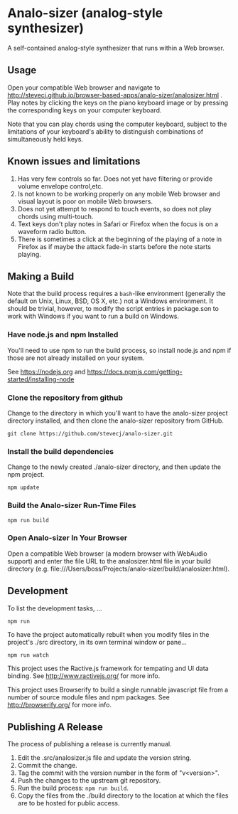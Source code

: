 # Analo-sizer (analog-style synthesizer)

A self-contained analog-style synthesizer that runs within a Web browser.

## Usage

Open your compatible Web browser and navigate to
http://stevecj.github.io/browser-based-apps/analo-sizer/analosizer.html .
Play notes by clicking the keys on the piano keyboard image or by
pressing the corresponding keys on your computer keyboard.

Note that you can play chords using the computer keyboard, subject to
the limitations of your keyboard's ability to distinguish combinations
of simultaneously held keys.

## Known issues and limitations

1. Has very few controls so far.  Does not yet have filtering or provide
   volume envelope control,etc.
2. Is not known to be working properly on any mobile Web browser and visual
   layout is poor on mobile Web browsers.
4. Does not yet attempt to respond to touch events, so does not play chords
   using multi-touch.
5. Text keys don't play notes in Safari or Firefox when the focus is on
   a waveform radio button.
6. There is sometimes a click at the beginning of the playing of a note in
   Firefox as if maybe the attack fade-in starts before the note starts
   playing.

## Making a Build

Note that the build process requires a `bash`-like environment (generally
the default on Unix, Linux, BSD, OS X, etc.) not a Windows environment.
It should be trivial, however, to modify the script entries in package.son
to work with Windows if you want to run a build on Windows.

### Have node.js and npm Installed

You'll need to use npm to run the build process, so install node.js and
npm if those are not already installed on your system.

See https://nodejs.org and
https://docs.npmjs.com/getting-started/installing-node

### Clone the repository from github

Change to the directory in which you'll want to have the analo-sizer
project directory installed, and then clone the analo-sizer repository
from GitHub.

    git clone https://github.com/stevecj/analo-sizer.git

### Install the build dependencies

Change to the newly created ./analo-sizer directory, and then update the
npm project.

    npm update

### Build the Analo-sizer Run-Time Files

    npm run build

### Open Analo-sizer In Your Browser

Open a compatible Web browser (a modern browser with WebAudio support) and
enter the file URL to the analosizer.html file in your build directory
(e.g. file:///Users/boss/Projects/analo-sizer/build/analosizer.html).

## Development

To list the development tasks, ...

    npm run

To have the project automatically rebuilt when you modify files in the
project's ./src directory, in its own terminal window or pane...

    npm run watch

This project uses the Ractive.js framework for tempating and UI data
binding.  See http://www.ractivejs.org/ for more info.

This project uses Browserify to build a single runnable javascript file
from a number of source module files and npm packages.  See
http://browserify.org/ for more info.

## Publishing A Release

The process of publishing a release is currently manual.

1. Edit the .src/analosizer.js file and update the version string.
2. Commit the change.
3. Tag the commit with the version number in the form of "v&lt;version>".
4. Push the changes to the upstream git repository.
5. Run the build process: `npm run build`.
6. Copy the files from the ./build directory to the location at which
   the files are to be hosted for public access.
